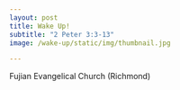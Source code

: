 ```yaml
---
layout: post
title: Wake Up!
subtitle: "2 Peter 3:3-13"
image: /wake-up/static/img/thumbnail.jpg

---
```


Fujian Evangelical Church (Richmond)
